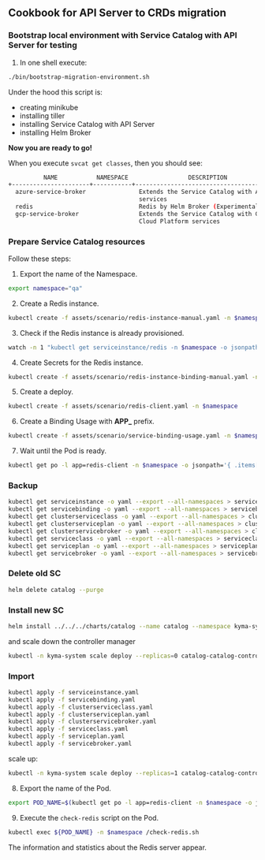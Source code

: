 ## Cookbook for API Server to CRDs migration 

### Bootstrap local environment with Service Catalog with API Server for testing

1. In one shell execute:
```bash
./bin/bootstrap-migration-environment.sh
```

Under the hood this script is:
- creating minikube
- installing tiller
- installing Service Catalog with API Server
- installing Helm Broker

**Now you are ready to go!**

When you execute `svcat get classes`, then you should see:
```bash
          NAME           NAMESPACE                 DESCRIPTION
+----------------------+-----------+------------------------------------------+
  azure-service-broker               Extends the Service Catalog with Azure
                                     services
  redis                              Redis by Helm Broker (Experimental)
  gcp-service-broker                 Extends the Service Catalog with Google
                                     Cloud Platform services
``` 

### Prepare Service Catalog resources

Follow these steps:

1. Export the name of the Namespace.
```bash
export namespace="qa"
```
2. Create a Redis instance.
```bash
kubectl create -f assets/scenario/redis-instance-manual.yaml -n $namespace
```
3. Check if the Redis instance is already provisioned.
```bash
watch -n 1 "kubectl get serviceinstance/redis -n $namespace -o jsonpath='{ .status.conditions[0].reason }'"
```
4. Create Secrets for the Redis instance.
```bash
kubectl create -f assets/scenario/redis-instance-binding-manual.yaml -n $namespace
```
5. Create a deploy.
```bash
kubectl create -f assets/scenario/redis-client.yaml -n $namespace
```
6. Create a Binding Usage with **APP_** prefix.
```bash
kubectl create -f assets/scenario/service-binding-usage.yaml -n $namespace
```
7. Wait until the Pod is ready.
```bash
kubectl get po -l app=redis-client -n $namespace -o jsonpath='{ .items[*].status.conditions[?(@.type=="Ready")].status }'
```

### Backup

```bash
kubectl get serviceinstance -o yaml --export --all-namespaces > serviceinstance.yaml
kubectl get servicebinding -o yaml --export --all-namespaces > servicebinding.yaml
kubectl get clusterserviceclass -o yaml --export --all-namespaces > clusterserviceclass.yaml
kubectl get clusterserviceplan -o yaml --export --all-namespaces > clusterserviceplan.yaml
kubectl get clusterservicebroker -o yaml --export --all-namespaces > clusterservicebroker.yaml
kubectl get serviceclass -o yaml --export --all-namespaces > serviceclass.yaml
kubectl get serviceplan -o yaml --export --all-namespaces > serviceplan.yaml
kubectl get servicebroker -o yaml --export --all-namespaces > servicebroker.yaml
```

### Delete old SC

```bash
helm delete catalog --purge
```

### Install new SC

```bash
helm install ../../../charts/catalog --name catalog --namespace kyma-system
```

and scale down the controller manager

```bash
kubectl -n kyma-system scale deploy --replicas=0 catalog-catalog-controller-manager
```

### Import

```bash
kubectl apply -f serviceinstance.yaml
kubectl apply -f servicebinding.yaml
kubectl apply -f clusterserviceclass.yaml
kubectl apply -f clusterserviceplan.yaml
kubectl apply -f clusterservicebroker.yaml
kubectl apply -f serviceclass.yaml
kubectl apply -f serviceplan.yaml
kubectl apply -f servicebroker.yaml
```

scale up:

```bash
kubectl -n kyma-system scale deploy --replicas=1 catalog-catalog-controller-manager
 ```

8. Export the name of the Pod.
```bash
export POD_NAME=$(kubectl get po -l app=redis-client -n $namespace -o jsonpath='{ .items[*].metadata.name }')
```
9. Execute the `check-redis` script on the Pod.
```bash
kubectl exec ${POD_NAME} -n $namespace /check-redis.sh
```

The information and statistics about the Redis server appear.

